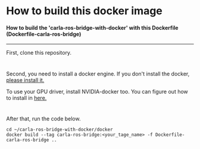 # How to build this docker image
#### How to build the 'carla-ros-bridge-with-docker' with this Dockerfile (Dockerfile-carla-ros-bridge)
<hr/>

First, clone this repository.

#
Second, you need to install a docker engine. If you don't install the docker, [please install it.](https://docs.docker.com/install/linux/docker-ce/ubuntu/)

To use your GPU driver, install NVIDIA-docker too. You can figure out how to install in [here.](https://github.com/NVIDIA/nvidia-docker.git)

#
After that, run the code below.
```
cd ~/carla-ros-bridge-with-docker/docker
docker build --tag carla-ros-bridge:<your_tage_name> -f Dockerfile-carla-ros-bridge ..
```
